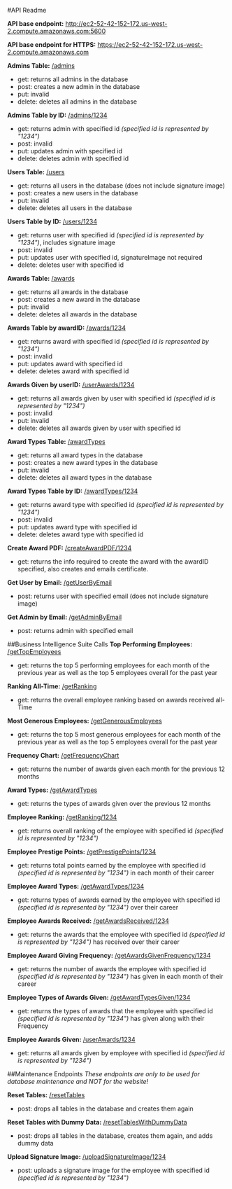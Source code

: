 #API Readme

**API base endpoint:**
http://ec2-52-42-152-172.us-west-2.compute.amazonaws.com:5600

**API base endpoint for HTTPS:**
https://ec2-52-42-152-172.us-west-2.compute.amazonaws.com


**Admins Table:** [/admins](https://ec2-52-42-152-172.us-west-2.compute.amazonaws.com/admins)
- get: returns all admins in the database
- post: creates a new admin in the database
- put: invalid
- delete: deletes all admins in the database


**Admins Table by ID:** [/admins/1234](https://ec2-52-42-152-172.us-west-2.compute.amazonaws.com/admins/1)
- get: returns admin with specified id _(specified id is represented by "1234")_
- post: invalid
- put: updates admin with specified id
- delete: deletes admin with specified id


**Users Table:** [/users](https://ec2-52-42-152-172.us-west-2.compute.amazonaws.com/users)
- get: returns all users in the database (does not include signature image)
- post: creates a new users in the database
- put: invalid
- delete: deletes all users in the database


**Users Table by ID:** [/users/1234](https://ec2-52-42-152-172.us-west-2.compute.amazonaws.com/users/1)
- get: returns user with specified id _(specified id is represented by "1234")_, includes signature image
- post: invalid
- put: updates user with specified id, signatureImage not required
- delete: deletes user with specified id


**Awards Table:** [/awards](https://ec2-52-42-152-172.us-west-2.compute.amazonaws.com/awards)
- get: returns all awards in the database
- post: creates a new award in the database
- put: invalid
- delete: deletes all awards in the database


**Awards Table by awardID:** [/awards/1234](https://ec2-52-42-152-172.us-west-2.compute.amazonaws.com/awards/1)
- get: returns award with specified id _(specified id is represented by "1234")_
- post: invalid
- put: updates award with specified id
- delete: deletes award with specified id


**Awards Given by userID:** [/userAwards/1234](https://ec2-52-42-152-172.us-west-2.compute.amazonaws.com/userAwards/1)
- get: returns all awards given by user with specified id _(specified id is represented by "1234")_
- post: invalid
- put: invalid
- delete: deletes all awards given by user with specified id


**Award Types Table:** [/awardTypes](https://ec2-52-42-152-172.us-west-2.compute.amazonaws.com/awardTypes)
- get: returns all award types in the database
- post: creates a new award types in the database
- put: invalid
- delete: deletes all award types in the database


**Award Types Table by ID:** [/awardTypes/1234](https://ec2-52-42-152-172.us-west-2.compute.amazonaws.com/awardTypes/1)
- get: returns award type with specified id _(specified id is represented by "1234")_
- post: invalid
- put: updates award type with specified id
- delete: deletes award type with specified id


**Create Award PDF:** [/createAwardPDF/1234](https://ec2-52-42-152-172.us-west-2.compute.amazonaws.com/createAwardPDF/1)
- get: returns the info required to create the award with the awardID specified, also creates and emails certificate.


**Get User by Email:** [/getUserByEmail](https://ec2-52-42-152-172.us-west-2.compute.amazonaws.com/getUserByEmail)
- post: returns user with specified email (does not include signature image)


**Get Admin by Email:** [/getAdminByEmail](https://ec2-52-42-152-172.us-west-2.compute.amazonaws.com/getAdminByEmail)
- post: returns admin with specified email



##Business Intelligence Suite Calls
**Top Performing Employees:** [/getTopEmployees](https://ec2-52-42-152-172.us-west-2.compute.amazonaws.com/getTopEmployees)
- get: returns the top 5 performing employees for each month of the previous year as well as the top 5 employees overall for the past year


**Ranking All-Time:** [/getRanking](https://ec2-52-42-152-172.us-west-2.compute.amazonaws.com/getRanking)
- get: returns the overall employee ranking based on awards received all-Time


**Most Generous Employees:** [/getGenerousEmployees](https://ec2-52-42-152-172.us-west-2.compute.amazonaws.com/getGenerousEmployees)
- get: returns the top 5 most generous employees for each month of the previous year as well as the top 5 employees overall for the past year


**Frequency Chart:** [/getFrequencyChart](https://ec2-52-42-152-172.us-west-2.compute.amazonaws.com/getFrequencyChart)
- get: returns the number of awards given each month for the previous 12 months


**Award Types:** [/getAwardTypes](https://ec2-52-42-152-172.us-west-2.compute.amazonaws.com/getAwardTypes)
- get: returns the types of awards given over the previous 12 months


**Employee Ranking:** [/getRanking/1234](https://ec2-52-42-152-172.us-west-2.compute.amazonaws.com/getRanking/1)
- get: returns overall ranking of the employee with specified id _(specified id is represented by "1234")_


**Employee Prestige Points:** [/getPrestigePoints/1234](https://ec2-52-42-152-172.us-west-2.compute.amazonaws.com/getPrestigePoints/1)
- get: returns total points earned by the employee with specified id _(specified id is represented by "1234")_ in each month of their career


**Employee Award Types:** [/getAwardTypes/1234](https://ec2-52-42-152-172.us-west-2.compute.amazonaws.com/getAwardTypes/1)
- get: returns types of awards earned by the employee with specified id _(specified id is represented by "1234")_ over their career


**Employee Awards Received:** [/getAwardsReceived/1234](https://ec2-52-42-152-172.us-west-2.compute.amazonaws.com/getAwardsReceived/1)
- get: returns the awards that the employee with specified id _(specified id is represented by "1234")_ has received over their career


**Employee Award Giving Frequency:** [/getAwardsGivenFrequency/1234](https://ec2-52-42-152-172.us-west-2.compute.amazonaws.com/getAwardsGivenFrequency/1)
- get: returns the number of awards the employee with specified id _(specified id is represented by "1234")_ has given in each month of their career


**Employee Types of Awards Given:** [/getAwardTypesGiven/1234](https://ec2-52-42-152-172.us-west-2.compute.amazonaws.com/getAwardTypesGiven/1)
- get: returns the types of awards that the employee with specified id _(specified id is represented by "1234")_ has given along with their Frequency


**Employee Awards Given:** [/userAwards/1234](https://ec2-52-42-152-172.us-west-2.compute.amazonaws.com/userAwards/1)
- get: returns all awards given by employee with specified id _(specified id is represented by "1234")_



##Maintenance Endpoints
_These endpoints are only to be used for database maintenance and NOT for the website!_


**Reset Tables:** [/resetTables](https://ec2-52-42-152-172.us-west-2.compute.amazonaws.com/resetTables)
- post: drops all tables in the database and creates them again


**Reset Tables with Dummy Data:** [/resetTablesWithDummyData](https://ec2-52-42-152-172.us-west-2.compute.amazonaws.com/resetTablesWithDummyData)
- post: drops all tables in the database, creates them again, and adds dummy data


**Upload Signature Image:** [/uploadSignatureImage/1234](https://ec2-52-42-152-172.us-west-2.compute.amazonaws.com/uploadSignatureImage/1)
- post: uploads a signature image for the employee with specified id _(specified id is represented by "1234")_